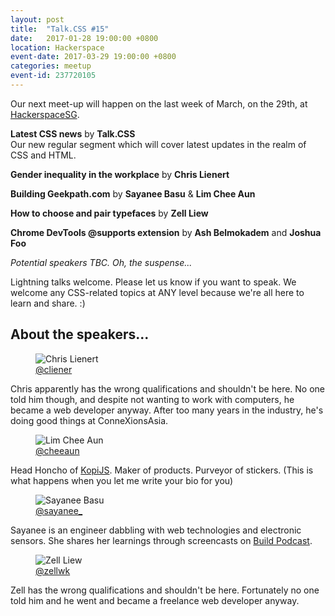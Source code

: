 ```yaml
---
layout: post
title:  "Talk.CSS #15"
date:   2017-01-28 19:00:00 +0800
location: Hackerspace
event-date: 2017-03-29 19:00:00 +0800
categories: meetup
event-id: 237720105
---
```

Our next meet-up will happen on the last week of March, on the 29th, at [HackerspaceSG](https://hackerspace.sg/location/).

**Latest CSS news** by **Talk.CSS**  
Our new regular segment which will cover latest updates in the realm of CSS and HTML.

**Gender inequality in the workplace** by **Chris Lienert**

**Building Geekpath.com** by **Sayanee Basu** & **Lim Chee Aun**

**How to choose and pair typefaces** by **Zell Liew**

**Chrome DevTools @supports extension** by **Ash Belmokadem** and **Joshua Foo**

*Potential speakers TBC. Oh, the suspense...*

Lightning talks welcome. Please let us know if you want to speak. We welcome any CSS-related topics at ANY level because we're all here to learn and share. :)

## About the speakers...

<div class="o-flex c-speakers">
  <div class="o-flex3__item c-speaker">
    <figure>
      <img class="c-speaker__img" src="/img/talk-1/chris.jpg" srcset="/img/talk-1/chris@2x.jpg 2x" alt="Chris Lienert"/>
      <figcaption><a class="c-speaker__link" href="https://twitter.com/cliener">@cliener</a></figcaption>
    </figure>
    <p class="c-speaker__intro">Chris apparently has the wrong qualifications and shouldn't be here. No one told him though, and despite not wanting to work with computers, he became a web developer anyway. After too many years in the industry, he's doing good things at ConneXionsAsia.</p>
  </div>

  <div class="o-flex3__item c-speaker">
    <figure>
      <img class="c-speaker__img" src="/img/talk-9/cheeaun.jpg" srcset="/img/talk-9/cheeaun@2x.jpg 2x" alt="Lim Chee Aun"/>
      <figcaption><a class="c-speaker__link" href="https://twitter.com/cheeaun">@cheeaun</a></figcaption>
    </figure>
    <p class="c-speaker__intro">Head Honcho of <a href="https://kopijs.org/">KopiJS</a>. Maker of products. Purveyor of stickers. (This is what happens when you let me write your bio for you)</p>
  </div>

  <div class="o-flex3__item c-speaker">
    <figure>
      <img class="c-speaker__img" src="/img/talk-3/sb.jpg" srcset="/img/talk-3/sb@2x.jpg 2x" alt="Sayanee Basu"/>
      <figcaption><a class="c-speaker__link" href="https://twitter.com/sayanee_">@sayanee_</a></figcaption>
    </figure>
    <p class="c-speaker__intro">Sayanee is an engineer dabbling with web technologies and electronic sensors. She shares her learnings through screencasts on <a href="http://build-podcast.com/">Build Podcast</a>.</p>
  </div>
</div>

<div class="o-flex c-speakers u-align-start">
  <div class="o-flex3__item c-speaker">
    <figure>
      <img class="c-speaker__img" src="/img/talk-1/zell.jpg" srcset="/img/talk-1/zell@2x.jpg 2x" alt="Zell Liew"/>
      <figcaption><a class="c-speaker__link" href="https://twitter.com/zellwk">@zellwk</a></figcaption>
    </figure>
    <p class="c-speaker__intro">Zell has the wrong qualifications and shouldn't be here. Fortunately no one told him and he went and became a freelance web developer anyway.</p>
  </div>
</div>
